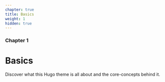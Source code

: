 ```yaml
---
chapter: true
title: Basics
weight: 1
hidden: true
---
```


### Chapter 1

# Basics

Discover what this Hugo theme is all about and the core-concepts behind it.
